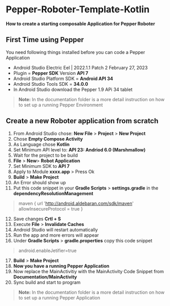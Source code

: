 # Pepper-Roboter-Template-Kotlin
**How to create a starting composable Application for Pepper Roboter**

## First Time using Pepper
You need following things installed before you can code a Pepper Application
- Android Studio Electric Eel | 2022.1.1 Patch 2 February 27, 2023
- Plugin = **Pepper SDK** Version **API 7**
- Android Studio Platform SDK = **Android API 34**
-  Android Studio Tools SDK = **34.0.0**
-  In Android Studio download the Pepper 1.9 APi 34 tablet
> **Note:** In the documentation folder is a more detail instruction on how to set up a running Pepper Environment
## Create a new Roboter application from scratch
1. From Android Studio chose: **New File** > **Project** > **New Project**
2. Chose **Empty Compose Activity**
3. As Language chose **Kotlin**
4. Set Minimum API level to: **API 23: Andriod 6.0 (Marshmallow)**
5. Wait for the project to be build
6. **File** > **New**> **Robot Application**
7. Set Minimum SDK to **API 7**
8. Apply to Module **xxxx.app** > Press Ok
9. **Build** > **Make Project**
10. An Error should show up
11.  Put this code snippet in your **Gradle Scripts** > **settings.gradle** in the **dependencyResolutionManagement**

> maven {
	url 'http://android.aldebaran.com/sdk/maven'
	allowInsecureProtocol = true
}

12. Save changes **Crtl + S**
13. Execute **File** > **Invalidate Caches** 
14. Android Studio will restart automatically
15. Run the app and more errors will appear
16. Under **Gradle Scripts** > **gradle.properties** copy this code snippet

> android.enableJetifier=true

17. **Build** > **Make Project**
18. **Now you have a running Pepper Application**
19. Now replace the MainActivitiy with the MainActivity Code Snippet from **Documentation/MainActivity**
20. Sync build and start to program 

> **Note:** In the documentation folder is a more detail instruction on how to set up a running Pepper Application
